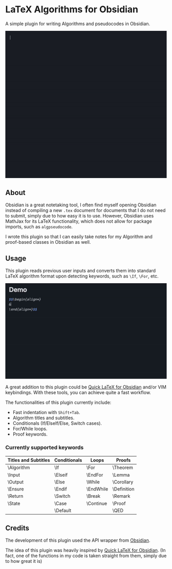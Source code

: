 # LaTeX Algorithms for Obsidian 

A simple plugin for writing Algorithms and pseudocodes in Obsidian.

<p align="center">
  <img src="media/short_demo.gif">
</p>

## About

Obsidian is a great notetaking tool, I often find myself opening Obsidian instead of compiling a new `.tex` document for documents that I do not need to submit, simply due to how easy it is to use. However, Obsidian uses MathJax for its LaTeX functionality, which does not allow for package imports, such as `algpseudocode`.

I wrote this plugin so that I can easily take notes for my Algorithm and proof-based classes in Obsidian as well.

## Usage 

This plugin reads previous user inputs and converts them into standard LaTeX algorithm format upon detecting keywords, such as `\If`, `\For`, etc.

<p align="center">
  <img src="media/long_demo.gif">
</p>

A great addition to this plugin could be [Quick LaTeX for Obsidian](https://github.com/joeyuping/quick_latex_obsidian) and/or VIM keybindings. With these tools, you can achieve quite a fast workflow.

The functionalities of this plugin currently include:
- Fast indentation with `Shift+Tab`.
- Algorithm titles and subtitles.
- Conditionals (If/ElseIf/Else, Switch cases).
- For/While loops.
- Proof keywords.

### Currently supported keywords
| Titles and Subtitles | Conditionals | Loops      | Proofs       |
| -------------------- | ------------ | ---------- | ------------ |
| \\Algorithm          | \\If         | \\For      | \\Theorem    | 
| \\Input              | \\Elseif     | \\EndFor   | \\Lemma      |
| \\Output             | \\Else       | \\While    | \\Corollary  |
| \\Ensure             | \\Endif      | \\EndWhile | \\Definition |
| \\Return             | \\Switch     | \\Break    | \\Remark     |
| \\State              | \\Case       | \\Continue | \\Proof      |
|                      | \\Default    |            | \\QED        |

## Credits

The development of this plugin used the API wrapper from [Obsidian](https://github.com/obsidianmd/obsidian-api).

The idea of this plugin was heavily inspired by [Quick LaTeX for Obsidian](https://github.com/joeyuping/quick_latex_obsidian). (In fact, one of the functions in my code is taken straight from them, simply due to how great it is)
